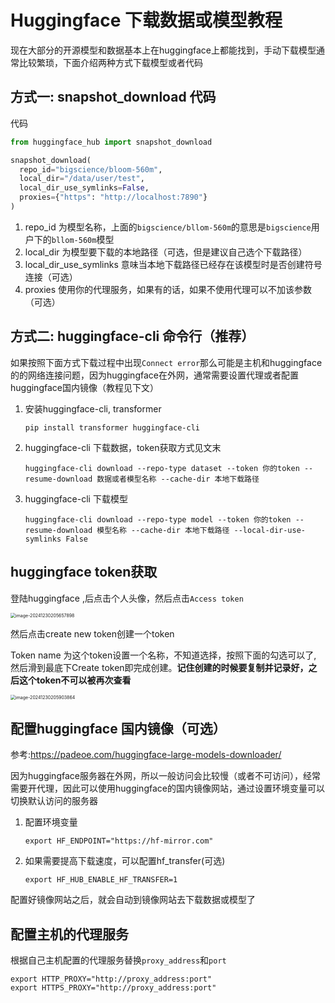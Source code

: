 # Huggingface 下载数据或模型教程

现在大部分的开源模型和数据基本上在huggingface上都能找到，手动下载模型通常比较繁琐，下面介绍两种方式下载模型或者代码

## 方式一: snapshot_download 代码

代码

```python
from huggingface_hub import snapshot_download

snapshot_download(
  repo_id="bigscience/bloom-560m",
  local_dir="/data/user/test",
  local_dir_use_symlinks=False,
  proxies={"https": "http://localhost:7890"}
)
```

1. repo_id 为模型名称，上面的`bigscience/bllom-560m`的意思是`bigscience`用户下的`bllom-560m`模型
2. local_dir 为模型要下载的本地路径（可选，但是建议自己选个下载路径）
3. local_dir_use_symlinks 意味当本地下载路径已经存在该模型时是否创建符号连接（可选）
4. proxies 使用你的代理服务，如果有的话，如果不使用代理可以不加该参数（可选）

## 方式二: huggingface-cli  命令行（推荐）

如果按照下面方式下载过程中出现`Connect error`那么可能是主机和huggingface的的网络连接问题，因为huggingface在外网，通常需要设置代理或者配置huggingface国内镜像（教程见下文）

1. 安装huggingface-cli, transformer

   ```shell
   pip install transformer huggingface-cli
   ```

2. huggingface-cli 下载数据，token获取方式见文末

   ```shell
   huggingface-cli download --repo-type dataset --token 你的token --resume-download 数据或者模型名称 --cache-dir 本地下载路径 
   ```

3. huggingface-cli 下载模型

   ```shell
   huggingface-cli download --repo-type model --token 你的token --resume-download 模型名称 --cache-dir 本地下载路径 --local-dir-use-symlinks False
   ```

## huggingface token获取

登陆huggingface ,后点击个人头像，然后点击`Access token`

<img src="/home/psz/workspace/AI/My-project/dl-notes/notes/assets/image-20241230205657898.png" alt="image-20241230205657898" style="zoom:50%;" />

然后点击create new token创建一个token

Token name 为这个token设置一个名称，不知道选择，按照下面的勾选可以了, 然后滑到最底下Create token即完成创建。**记住创建的时候要复制并记录好，之后这个token不可以被再次查看**

<img src="/home/psz/workspace/AI/My-project/dl-notes/notes/assets/image-20241230205903864.png" alt="image-20241230205903864" style="zoom:50%;" />

## 配置huggingface 国内镜像（可选）

参考:https://padeoe.com/huggingface-large-models-downloader/

因为huggingface服务器在外网，所以一般访问会比较慢（或者不可访问），经常需要开代理，因此可以使用huggingface的国内镜像网站，通过设置环境变量可以切换默认访问的服务器

1. 配置环境变量

   ```shell
   export HF_ENDPOINT="https://hf-mirror.com"
   ```

2. 如果需要提高下载速度，可以配置hf_transfer(可选)

   ```shell
   export HF_HUB_ENABLE_HF_TRANSFER=1
   ```

配置好镜像网站之后，就会自动到镜像网站去下载数据或模型了

## 配置主机的代理服务

根据自己主机配置的代理服务替换`proxy_address`和`port`

```shell
export HTTP_PROXY="http://proxy_address:port"
export HTTPS_PROXY="http://proxy_address:port"
```

